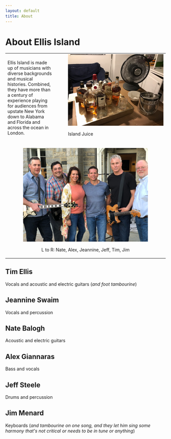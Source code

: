 ```yaml
---
layout: default
title: About
---
```


# About Ellis Island

<table>
  <tr>
    <td style="padding-right: 3em;">
      Ellis Island is made up of musicians with diverse backgrounds and
      musical histories. Combined, they have more than a century of
      experience playing for audiences from upstate New York down to Alabama
      and Florida and across the ocean in London.
    </td>
    <td width="300">
      <img src="images/bourbon_tray.jpeg" width="300"/>
      <p>Island Juice</p>
    </td>
  </tr>
  <tr>
    <td colspan="2" style="text-align: center;">
      <br/>
      <img src="images/band_2019_09_09.jpg" width="80%"/>
      <p>L to R: Nate, Alex, Jeannine, Jeff, Tim, Jim</p>
    </td>
  </tr>
</table>

## Tim Ellis

Vocals and acoustic and electric guitars (*and foot tambourine*)

## Jeannine Swaim

Vocals and percussion

## Nate Balogh

Acoustic and electric guitars

## Alex Giannaras

Bass and vocals

## Jeff Steele

Drums and percussion

## Jim Menard

Keyboards (*and tambourine on one song, and they let him sing some harmony
that's not critical or needs to be in tune or anything*)
